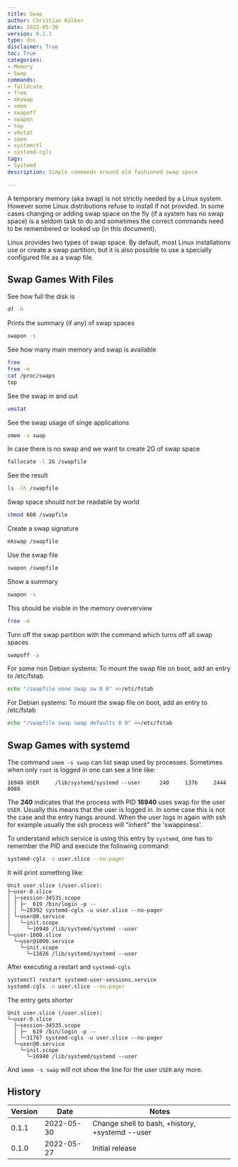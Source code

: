 ```yaml
---
title: Swap
author: Christian Külker
date: 2022-05-30
version: 0.1.1
type: doc
disclaimer: True
toc: True
categories:
- Memory
- Swap
commands:
- fallocate
- free
- mkswap
- smem
- swapoff
- swapon
- top
- vmstat
- smem
- systemctl
- systemd-cgls
tags:
- Systemd
description: Simple commands around old fashioned swap space

---
```


A temporary memory (aka swap) is not strictly needed by a Linux system. However
some Linux distributions refuse to install if not provided. In some cases
changing or adding swap space on the fly (if a system has no swap space) is a
seldom task to do and sometimes the correct commands need to be remembered or
looked up (in this document).

Linux provides two types of swap space. By default, most Linux
installations use or create a swap partition, but it is also possible to use a
specially configured file as a swap file.

## Swap Games With Files

See how full the disk is

```bash
df -h
```

Prints the summary (if any) of swap spaces
```bash
swapon -s
```
See how many main memory and swap is available
```bash
free
free -m
cat /proc/swaps
top
```
See the swap in and out

```bash
vmstat
```
See the swap usage of singe applications

```bash
smem -s swap
```

In case there is no swap and we want to create 2G of swap space

 ```bash
fallocate -l 2G /swapfile
```

See the result

 ```bash
ls -lh /swapfile
```

Swap space should not be readable by world

 ```bash
chmod 600 /swapfile
```

Create a swap signature

```bash
mkswap /swapfile
```

Use the swap file

```bash
swapon /swapfile
```

Show a summary

```bash
swapon -s
```

This should be visible in the memory oververview

```bash
free -m
```

Turn off the swap partition with the command which turns off all swap spaces

```bash
swapoff -a
```

For some non Debian systems: To mount the swap file on boot, add an entry
to /etc/fstab

```bash
echo "/swapfile none swap sw 0 0" >>/etc/fstab
```

For Debian systems: To mount the swap file on boot, add an entry to
/etc/fstab

```bash
echo "/swapfile swap swap defaults 0 0" >>/etc/fstab
```

## Swap Games with systemd

The command `smem -s swap` can list swap used by processes. Sometimes
when only `root` is logged in one can see a line like:

~~~
16940 USER     /lib/systemd/systemd --user      240     1376     2444     8088
~~~

The __240__  indicates that the process with PID __16940__ uses swap for the
user `USER`. Usually this means that the user is logged in. In some case this
is not the case and the entry hangs around. When the user logs in again with
ssh for example usually the ssh process will "inherit" the 'swappiness'.

To understand  which service is using this entry by `systemd`, one has to
remember the PID and execute the following command:

```bash
systemd-cgls -u user.slice --no-pager
```

It will print something like:

~~~
Unit user.slice (/user.slice):
├─user-0.slice
│ ├─session-34535.scope
│ │ ├─  619 /bin/login -p --
│ │ └─28392 systemd-cgls -u user.slice --no-pager
│ └─user@0.service
│   └─init.scope
│     └─16940 /lib/systemd/systemd --user
└─user-1000.slice
  └─user@1000.service
    └─init.scope
      └─11826 /lib/systemd/systemd --user
~~~

After executing a restart and `systemd-cgls`

```bash
systemctl restart systemd-user-sessions.service
systemd-cgls -u user.slice --no-pager
```

The entry gets shorter

~~~
Unit user.slice (/user.slice):
└─user-0.slice
  ├─session-34535.scope
  │ ├─  619 /bin/login -p --
  │ └─31767 systemd-cgls -u user.slice --no-pager
  └─user@0.service
    └─init.scope
      └─16940 /lib/systemd/systemd --user
~~~

And `smem -s swap` will not show the line for the
user `USER` any more.

## History

| Version | Date       | Notes                                                |
| ------- | ---------- | ---------------------------------------------------- |
| 0.1.1   | 2022-05-30 | Change shell to bash, +history, +systemd --user      |
| 0.1.0   | 2022-05-27 | Initial release                                      |

